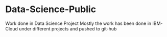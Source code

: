 # Data-Science-Public
Work done in  Data Science Project
Mostly the work has been done in IBM-Cloud under different projects and pushed to git-hub
